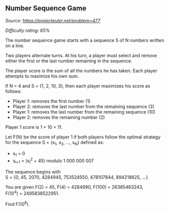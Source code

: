Number Sequence Game
--------------------

*Source: https://projecteuler.net/problem=477*


*Difficulty rating: 65%*

The number sequence game starts with a sequence S of N numbers written
on a line.

Two players alternate turns. At his turn, a player must select and
remove either the first or the last number remaining in the sequence.

The player score is the sum of all the numbers he has taken. Each player
attempts to maximize his own sum.

If N = 4 and S = {1, 2, 10, 3}, then each player maximizes his score as
follows:

-   Player 1: removes the first number (1)
-   Player 2: removes the last number from the remaining sequence (3)
-   Player 1: removes the last number from the remaining sequence (10)
-   Player 2: removes the remaining number (2)

Player 1 score is 1 + 10 = 11.

Let F(N) be the score of player 1 if both players follow the optimal
strategy for the sequence S = {s<sub>1</sub>, s<sub>2</sub>, ..., s<sub>N</sub>} defined as:

-   s<sub>1</sub> = 0
-   s<sub>i+1</sub> = (s<sub>i</sub><sup>2</sup> + 45) modulo 1 000 000 007

The sequence begins with
S = {0, 45, 2070, 4284945, 753524550, 478107844, 894218625, ...}.

You are given F(2) = 45, F(4) = 4284990, F(100) = 26365463243,
F(10<sup>4</sup>) = 2495838522951.

Find F(10<sup>8</sup>).
